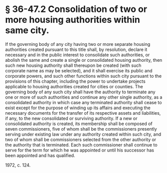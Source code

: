 # § 36-47.2 Consolidation of two or more housing authorities within same city.

<p>If the governing body of any city having two or more separate housing authorities created pursuant to this title shall, by resolution, declare it necessary and in the public interest to consolidate such authorities, or abolish the same and create a single or consolidated housing authority, then such new housing authority shall thereupon be created (with such corporate name as may be selected), and it shall exercise its public and corporate powers, and such other functions within such city pursuant to the provisions of this chapter, including the power to undertake projects applicable to housing authorities created for cities or counties. The governing body of any such city shall have the authority to terminate any one or more of such authorities and continue any other single authority, as a consolidated authority in which case any terminated authority shall cease to exist except for the purpose of winding up its affairs and executing the necessary documents for the transfer of its respective assets and liabilities, if any, to the new consolidated or surviving authority. If a new or consolidated authority is created, its membership shall be composed of seven commissioners, five of whom shall be the commissioners presently serving under existing law under any authority created within such city, and two of whom shall be commissioners selected from the other authority or the authority that is terminated. Each such commissioner shall continue to serve for the term for which he was appointed or until his successor has been appointed and has qualified.</p><p>1972, c. 124.</p>